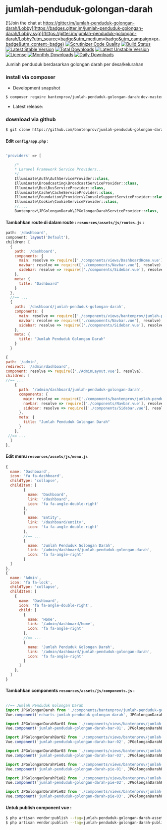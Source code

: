# jumlah-penduduk-golongan-darah

[![Join the chat at https://gitter.im/jumlah-penduduk-golongan-darah/Lobby](https://badges.gitter.im/jumlah-penduduk-golongan-darah/Lobby.svg)](https://gitter.im/jumlah-penduduk-golongan-darah/Lobby?utm_source=badge&utm_medium=badge&utm_campaign=pr-badge&utm_content=badge)
[![Scrutinizer Code Quality](https://scrutinizer-ci.com/g/bantenprov/jumlah-penduduk-golongan-darah/badges/quality-score.png?b=master)](https://scrutinizer-ci.com/g/bantenprov/jumlah-penduduk-golongan-darah/?branch=master)
[![Build Status](https://scrutinizer-ci.com/g/bantenprov/jumlah-penduduk-golongan-darah/badges/build.png?b=master)](https://scrutinizer-ci.com/g/bantenprov/jumlah-penduduk-golongan-darah/build-status/master)
[![Latest Stable Version](https://poser.pugx.org/bantenprov/jumlah-penduduk-golongan-darah/v/stable)](https://packagist.org/packages/bantenprov/jumlah-penduduk-golongan-darah)
[![Total Downloads](https://poser.pugx.org/bantenprov/jumlah-penduduk-golongan-darah/downloads)](https://packagist.org/packages/bantenprov/jumlah-penduduk-golongan-darah)
[![Latest Unstable Version](https://poser.pugx.org/bantenprov/jumlah-penduduk-golongan-darah/v/unstable)](https://packagist.org/packages/bantenprov/jumlah-penduduk-golongan-darah)
[![License](https://poser.pugx.org/bantenprov/jumlah-penduduk-golongan-darah/license)](https://packagist.org/packages/bantenprov/jumlah-penduduk-golongan-darah)
[![Monthly Downloads](https://poser.pugx.org/bantenprov/jumlah-penduduk-golongan-darah/d/monthly)](https://packagist.org/packages/bantenprov/jumlah-penduduk-golongan-darah)
[![Daily Downloads](https://poser.pugx.org/bantenprov/jumlah-penduduk-golongan-darah/d/daily)](https://packagist.org/packages/bantenprov/jumlah-penduduk-golongan-darah)

Jumlah penduduk berdasarkan golongan darah per desa/kelurahan

### install via composer

- Development snapshot
```bash
$ composer require bantenprov/jumlah-penduduk-golongan-darah:dev-master
```
- Latest release:


### download via github

~~~bash
$ git clone https://github.com/bantenprov/jumlah-penduduk-golongan-darah.git
~~~


#### Edit `config/app.php` :
```php

'providers' => [

    /*
    * Laravel Framework Service Providers...
    */
    Illuminate\Auth\AuthServiceProvider::class,
    Illuminate\Broadcasting\BroadcastServiceProvider::class,
    Illuminate\Bus\BusServiceProvider::class,
    Illuminate\Cache\CacheServiceProvider::class,
    Illuminate\Foundation\Providers\ConsoleSupportServiceProvider::class,
    Illuminate\Cookie\CookieServiceProvider::class,
    //....
    Bantenprov\JPGolonganDarah\JPGolonganDarahServiceProvider::class,

```

#### Tambahkan route di dalam route : `resources/assets/js/routes.js` :

```javascript
path: '/dashboard',
component: layout('Default'),
children: [
  {
    path: '/dashboard',
    components: {
      main: resolve => require(['./components/views/DashboardHome.vue'], resolve),
      navbar: resolve => require(['./components/Navbar.vue'], resolve),
      sidebar: resolve => require(['./components/Sidebar.vue'], resolve)
    },
    meta: {
      title: "Dashboard"
    }
  },
  //== ...
  {
    path: '/dashboard/jumlah-penduduk-golongan-darah',
    components: {
      main: resolve => require(['./components/views/bantenprov/jumlah-penduduk-golongan-darah/DashboardJPGolonganDarah.vue'], resolve),
      navbar: resolve => require(['./components/Navbar.vue'], resolve),
      sidebar: resolve => require(['./components/Sidebar.vue'], resolve)
    },
    meta: {
      title: "Jumlah Penduduk Golongan Darah"
    }
  }
```

```javascript
{
path: '/admin',
redirect: '/admin/dashboard',
component: resolve => require(['./AdminLayout.vue'], resolve),
children: [
//== ...
    {
      path: '/admin/dashboard/jumlah-penduduk-golongan-darah',
      components: {
        main: resolve => require(['./components/bantenprov/jumlah-penduduk-golongan-darah/JPGolonganDarahAdmin.show.vue'], resolve),
        navbar: resolve => require(['./components/Navbar.vue'], resolve),
        sidebar: resolve => require(['./components/Sidebar.vue'], resolve)
      },
      meta: {
        title: "Jumlah Penduduk Golongan Darah"
      }
    },
 //== ...   
  ]
},

```

#### Edit menu `resources/assets/js/menu.js`

```javascript
{
  name: 'Dashboard',
  icon: 'fa fa-dashboard',
  childType: 'collapse',
  childItem: [
        {
          name: 'Dashboard',
          link: '/dashboard',
          icon: 'fa fa-angle-double-right'
        },
        {
          name: 'Entity',
          link: '/dashboard/entity',
          icon: 'fa fa-angle-double-right'
        },
        //== ...
        {
          name: 'Jumlah Penduduk Golongan Darah',
          link: '/admin/dashboard/jumlah-penduduk-golongan-darah',
          icon: 'fa fa-angle-right'
        }
  ]
},
{
  name: 'Admin',
  icon: 'fa fa-lock',
  childType: 'collapse',
  childItem: [
    {
      name: 'Dashboard',
      icon: 'fa fa-angle-double-right',
      child: [
        {
          name: 'Home',
          link: '/admin/dashboard/home',
          icon: 'fa fa-angle-right'
        },
        //== ...
        {
          name: 'Jumlah Penduduk Golongan Darah',
          link: '/admin/dashboard/jumlah-penduduk-golongan-darah',
          icon: 'fa fa-angle-right'
        }
      ]
    },
  ]
}
```


#### Tambahkan components `resources/assets/js/components.js` :

```javascript

//== Jumlah Penduduk Golongan Darah
import JPGolonganDarah from './components/bantenprov/jumlah-penduduk-golongan-darah/JPGolonganDarah.chart.vue';
Vue.component('echarts-jumlah-penduduk-golongan-darah', JPGolonganDarah);

import JPGolonganDarahBar01 from './components/views/bantenprov/jumlah-penduduk-golongan-darah/JPGolonganDarahBar01.vue';
Vue.component('jumlah-penduduk-golongan-darah-bar-01', JPGolonganDarahBar01);

import JPGolonganDarahBar02 from './components/views/bantenprov/jumlah-penduduk-golongan-darah/JPGolonganDarahBar02.vue';
Vue.component('jumlah-penduduk-golongan-darah-bar-02', JPGolonganDarahBar02);

import JPGolonganDarahBar03 from './components/views/bantenprov/jumlah-penduduk-golongan-darah/JPGolonganDarahBar03.vue';
Vue.component('jumlah-penduduk-golongan-darah-bar-03', JPGolonganDarahBar03);

import JPGolonganDarahPie01 from './components/views/bantenprov/jumlah-penduduk-golongan-darah/JPGolonganDarahPie01.vue';
Vue.component('jumlah-penduduk-golongan-darah-pie-01', JPGolonganDarahPie01);

import JPGolonganDarahPie02 from './components/views/bantenprov/jumlah-penduduk-golongan-darah/JPGolonganDarahPie02.vue';
Vue.component('jumlah-penduduk-golongan-darah-pie-02', JPGolonganDarahPie02);

import JPGolonganDarahPie03 from './components/views/bantenprov/jumlah-penduduk-golongan-darah/JPGolonganDarahPie03.vue';
Vue.component('jumlah-penduduk-golongan-darah-pie-03', JPGolonganDarahPie03);
```

#### Untuk publish component vue :

```bash
$ php artisan vendor:publish --tag=jumlah-penduduk-golongan-darah-assets
$ php artisan vendor:publish --tag=jumlah-penduduk-golongan-darah-public
```

